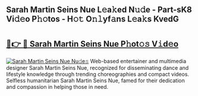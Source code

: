## Sarah Martin Seins Nue L𝚎a𝚔ed N𝚞𝚍e - Part-sK8 Vi𝚍𝚎o P𝚑𝚘tos - H𝚘𝚝 O𝚗𝚕yf𝚊ns L𝚎a𝚔s KvedG

# <h2><a href="http://kf2da03.oniu.top/?m=Sarah+Martin+Seins+Nue">🔗👉 🔴 Sarah Martin Seins Nue P𝚑ot𝚘𝚜 V𝚒d𝚎o</a></h2>

[![Sarah Martin Seins Nue Nu𝚍e𝚜](https://i.imgur.com/0qMVB7G.gif)](http://kf2da03.oniu.top/?m=Sarah+Martin+Seins+Nue)
Web-based entertainer and multimedia designer Sarah Martin Seins Nue, recognized for disseminating dance and lifestyle knowledge through trending choreographies and compact videos. Selfless humanitarian Sarah Martin Seins Nue, famed for their dedication and compassion in helping those in need.  
